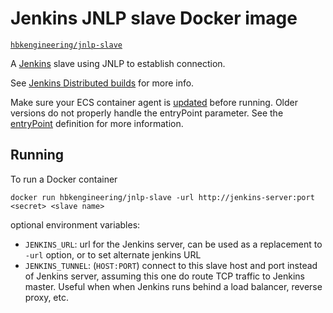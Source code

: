 # Jenkins JNLP slave Docker image

[`hbkengineering/jnlp-slave`](https://hub.docker.com/r/hbkengineering/jnlp-slave/)

A [Jenkins](https://jenkins-ci.org) slave using JNLP to establish connection.

See [Jenkins Distributed builds](https://wiki.jenkins-ci.org/display/JENKINS/Distributed+builds) for more info.

Make sure your ECS container agent is [updated](http://docs.aws.amazon.com/AmazonECS/latest/developerguide/ecs-agent-update.html) before running. Older versions do not properly handle the entryPoint parameter. See the [entryPoint](http://docs.aws.amazon.com/AmazonECS/latest/developerguide/task_definition_parameters.html#container_definitions) definition for more information.

## Running

To run a Docker container

    docker run hbkengineering/jnlp-slave -url http://jenkins-server:port <secret> <slave name>

optional environment variables:

* `JENKINS_URL`: url for the Jenkins server, can be used as a replacement to `-url` option, or to set alternate jenkins URL
* `JENKINS_TUNNEL`: (`HOST:PORT`) connect to this slave host and port instead of Jenkins server, assuming this one do route TCP traffic to Jenkins master. Useful when when Jenkins runs behind a load balancer, reverse proxy, etc.

